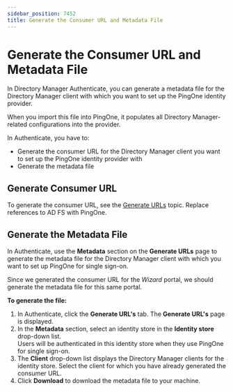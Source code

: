 ```yaml
---
sidebar_position: 7452
title: Generate the Consumer URL and Metadata File
---
```


# Generate the Consumer URL and Metadata File

In Directory Manager Authenticate, you can generate a metadata file for the Directory Manager client with which you want to set up the PingOne identity provider.

When you import this file into PingOne, it populates all Directory Manager-related configurations into the provider.

In Authenticate, you have to:

* Generate the consumer URL for the Directory Manager client you want to set up the PingOne identity provider with
* Generate the metadata file

## Generate Consumer URL

To generate the consumer URL, see the [Generate URLs](../ADFS/GenerateURLs "Generate URLs") topic. Replace references to AD FS with PingOne.

## Generate the Metadata File

In Authenticate, use the **Metadata** section on the **Generate URLs** page to generate the metadata file for the Directory Manager client with which you want to set up PingOne for single sign-on.

Since we generated the consumer URL for the *Wizard* portal, we should generate the metadata file for this same portal.

**To generate the file:**

1. In Authenticate, click the **Generate URL's** tab. The **Generate URL's** page is displayed.
2. In the **Metadata** section, select an identity store in the **Identity store** drop-down list.  
   Users will be authenticated in this identity store when they use PingOne for single sign-on.
3. The **Client** drop-down list displays the Directory Manager clients for the identity store. Select the client for which you have already generated the consumer URL.
4. Click **Download** to download the metadata file to your machine.